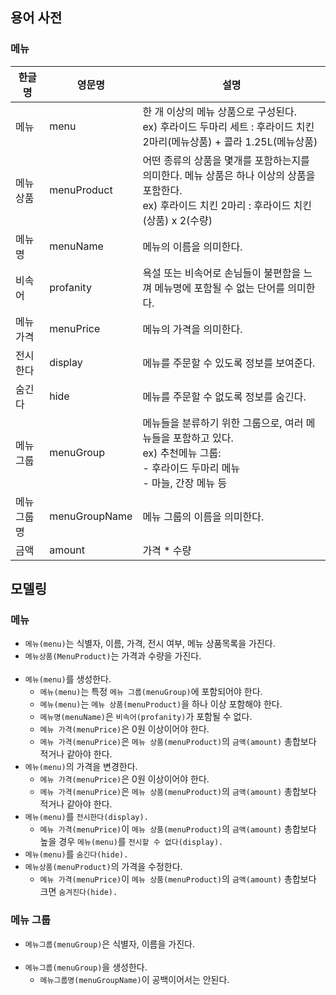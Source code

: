 ## 용어 사전

### 메뉴

| 한글명 | 영문명 | 설명 |
| --- | --- | --- |
| 메뉴 | menu | 한 개 이상의 메뉴 상품으로 구성된다.<br/>ex) 후라이드 두마리 세트 : 후라이드 치킨 2마리(메뉴상품) + 콜라 1.25L(메뉴상품) |
| 메뉴 상품 | menuProduct | 어떤 종류의 상품을 몇개를 포함하는지를 의미한다. 메뉴 상품은 하나 이상의 상품을 포함한다.<br/>ex) 후라이드 치킨 2마리 : 후라이드 치킨(상품) x 2(수량) |
| 메뉴명 | menuName | 메뉴의 이름을 의미한다. |
| 비속어 | profanity | 욕설 또는 비속어로 손님들이 불편함을 느껴 메뉴명에 포함될 수 없는 단어를 의미한다. |
| 메뉴 가격 | menuPrice | 메뉴의 가격을 의미한다. |
| 전시한다 | display | 메뉴를 주문할 수 있도록 정보를 보여준다. |
| 숨긴다 | hide | 메뉴를 주문할 수 없도록 정보를 숨긴다. |
| 메뉴그룹 | menuGroup | 메뉴들을 분류하기 위한 그룹으로, 여러 메뉴들을 포함하고 있다.<br/>ex) 추천메뉴 그룹:<br/> - 후라이드 두마리 메뉴<br/> - 마늘, 간장 메뉴 등 |
| 메뉴그룹명 | menuGroupName | 메뉴 그룹의 이름을 의미한다. |
| 금액 | amount | 가격 * 수량 |

## 모델링

### 메뉴

- `메뉴(menu)`는 식별자, 이름, 가격, 전시 여부, 메뉴 상품목록을 가진다.
- `메뉴상품(MenuProduct)`는 가격과 수량을 가진다.<br/><br/>
- `메뉴(menu)`를 생성한다.
    - `메뉴(menu)`는 특정 `메뉴 그룹(menuGroup)`에 포함되어야 한다.
    - `메뉴(menu)`는 `메뉴 상품(menuProduct)`을 하나 이상 포함해야 한다.
    - `메뉴명(menuName)`은 `비속어(profanity)`가 포함될 수 없다.
    - `메뉴 가격(menuPrice)`은 0원 이상이어야 한다.
    - `메뉴 가격(menuPrice)`은 `메뉴 상품(menuProduct)`의 `금액(amount)` 총합보다 적거나 같아야 한다.
- `메뉴(menu)`의 가격을 변경한다.
    - `메뉴 가격(menuPrice)`은 0원 이상이어야 한다.
    - `메뉴 가격(menuPrice)`은 `메뉴 상품(menuProduct)`의 `금액(amount)` 총합보다 적거나 같아야 한다.
- `메뉴(menu)`를 `전시한다(display).`
    - `메뉴 가격(menuPrice)`이 `메뉴 상품(menuProduct)`의 `금액(amount)` 총합보다 높을 경우 `메뉴(menu)`를 `전시할 수 없다(display).`
- `메뉴(menu)`를 `숨긴다(hide).`
- `메뉴상품(menuProduct)`의 가격을 수정한다.
  - `메뉴 가격(menuPrice)`이 `메뉴 상품(menuProduct)`의 `금액(amount)` 총합보다 크면 `숨겨진다(hide).`

### 메뉴 그룹

- `메뉴그룹(menuGroup)`은 식별자, 이름을 가진다.<br/><br/>
- `메뉴그룹(menuGroup)`을 생성한다.
    - `메뉴그룹명(menuGroupName)`이 공백이어서는 안된다.
